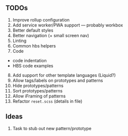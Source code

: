 ## TODOs

1. Improve rollup configuration
2. Add service worker/PWA support — probably workbox
3. Better default styles
4. Better navigation (+ small screen nav)
5. Linting
6. Common hbs helpers
7. Code 
  - code indentation
  - HBS code examples
8. Add support for other template languages (Liquid?)
9. Allow tags/labels on prototypes and patterns
10. Hide prototypes/patterns
11. Sort prototypes/patterns
12. Allow iFraming of patterns
13. Refactor `reset.scss` (details in file)

## Ideas

1. Task to stub out new pattern/prototype
